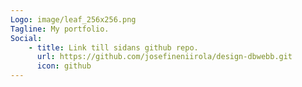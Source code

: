 ```yaml
---
Logo: image/leaf_256x256.png
Tagline: My portfolio.
Social:
    - title: Link till sidans github repo.
      url: https://github.com/josefineniirola/design-dbwebb.git
      icon: github
---
```

